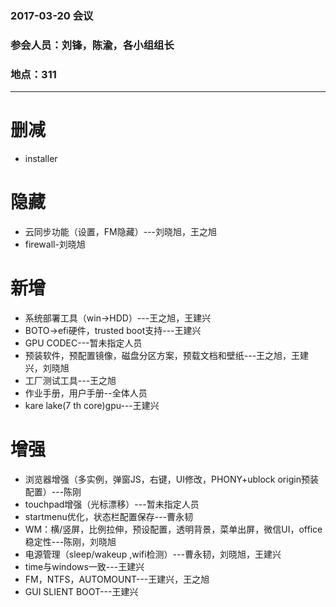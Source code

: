 ### 2017-03-20 会议
### 参会人员：刘锋，陈渝，各小组组长
### 地点：311
-------------------------------------------------------------------------------------------

# 删减
- installer
# 隐藏
- 云同步功能（设置，FM隐藏）---刘晓旭，王之旭
- firewall-刘晓旭
# 新增
- 系统部署工具（win->HDD）---王之旭，王建兴
- BOTO->efi硬件，trusted boot支持---王建兴
- GPU CODEC---暂未指定人员
- 预装软件，预配置镜像，磁盘分区方案，预载文档和壁纸---王之旭，王建兴，刘晓旭
- 工厂测试工具---王之旭
- 作业手册，用户手册--全体人员
- kare lake(7 th core)gpu---王建兴
# 增强
- 浏览器增强（多实例，弹窗JS，右键，UI修改，PHONY+ublock origin预装配置）---陈刚
- touchpad增强（光标漂移）---暂未指定人员
- startmenu优化，状态栏配置保存---曹永韧
- WM：横/竖屏，比例拉伸，预设配置，透明背景，菜单出屏，微信UI，office稳定性---陈刚，刘晓旭
- 电源管理（sleep/wakeup ,wifi检测）---曹永韧，刘晓旭，王建兴
- time与windows一致---王建兴
- FM，NTFS，AUTOMOUNT---王建兴，王之旭
- GUI SLIENT BOOT---王建兴
